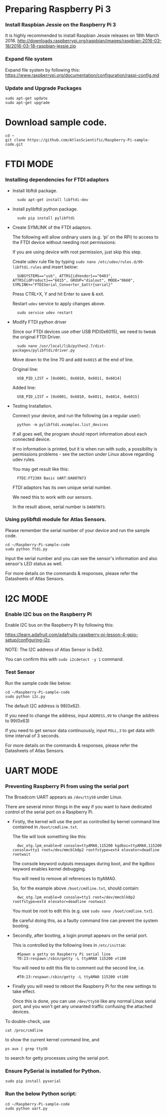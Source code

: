 # Preparing Raspberry Pi 3 #
### Install Raspbian Jessie on the Raspberry Pi 3
    
It is highly recommended to install Raspbian Jessie releases on 18th March 2016.
http://downloads.raspberrypi.org/raspbian/images/raspbian-2016-03-18/2016-03-18-raspbian-jessie.zip

### Expand file system
    
Expand file system by following this:
https://www.raspberrypi.org/documentation/configuration/raspi-config.md

### Update and Upgrade Packages 
    
    sudo apt-get update
    sudo apt-get upgrade

# Download sample code.
    
    cd ~
    git clone https://github.com/AtlasScientific/Raspberry-Pi-sample-code.git


# FTDI MODE #

### Installing dependencies for FTDI adaptors ###

- Install libftdi package.

        sudo apt-get install libftdi-dev
    
    
- Install pylibftdi python package.
    
        sudo pip install pylibftdi


- Create SYMLINK of the FTDI adaptors.
    
    The following will allow ordinary users (e.g. ‘pi’ on the RPi) to access to the FTDI device without needing root permissions:
    
    If you are using device with root permission, just skip this step. 
    
    Create udev rule file by typing `sudo nano /etc/udev/rules.d/99-libftdi.rules` and insert below:
    
        SUBSYSTEMS=="usb", ATTRS{idVendor}=="0403", ATTRS{idProduct}=="6015", GROUP="dialout", MODE="0660", SYMLINK+="FTDISerial_Converter_$attr{serial}"

    Press CTRL+X, Y and hit Enter to save & exit.
    
    Restart `udev` service to apply changes above.
        
        sudo service udev restart


- Modify FTDI python driver
    
    Since our FTDI devices use other USB PID(0x6015), we need to tweak the original FTDI Driver.
    
        sudo nano /usr/local/lib/python2.7/dist-packages/pylibftdi/driver.py
    
    Move down to the line 70 and add `0x6015` at the end of line.

    Original line:
        
        USB_PID_LIST = [0x6001, 0x6010, 0x6011, 0x6014]
        
    Added line:
            
        USB_PID_LIST = [0x6001, 0x6010, 0x6011, 0x6014, 0x6015]        
        
        
- Testing Installation.

    Connect your device, and run the following (as a regular user):
        
        python -m pylibftdi.examples.list_devices
   
    If all goes well, the program should report information about each connected device. 

    If no information is printed, but it is when run with sudo, 
    a possibility is permissions problems - see the section under Linux above regarding udev rules.
    
    You may get result like this:
        
        FTDI:FT230X Basic UART:DA00TN73
    
    FTDI adaptors has its own unique serial number.

    We need this to work with our sensors.

    In the result above, serial number is `DA00TN73`.
    
### Using pylibftdi module for Atlas Sensors. ###
    
Please remember the serial number of your device and run the sample code.
    
    cd ~/Raspberry-Pi-sample-code
    sudo python ftdi.py
    
Input the serial number and you can see the sensor's information and also sensor's LED status as well.
 
For more details on the commands & responses, please refer the Datasheets of Atlas Sensors. 


# I2C MODE #

### Enable I2C bus on the Raspberry Pi ###

Enable I2C bus on the Raspberry Pi by following this:

https://learn.adafruit.com/adafruits-raspberry-pi-lesson-4-gpio-setup/configuring-i2c

NOTE: The I2C address of Atlas Sensor is 0x62.

You can confirm this with `sudo i2cdetect -y 1` command.

### Test Sensor ###
    
Run the sample code like below:
    
    cd ~/Raspberry-Pi-sample-code
    sudo python i2c.py

The default I2C address is 98(0x62).

If you need to change the address, input `ADDRESS,99` to change the address to 99(0x63)

If you need to get sensor data continuously, input `POLL,3` to get data with time interval of 3 seconds.

For more details on the commands & responses, please refer the Datasheets of Atlas Sensors.


   
# UART MODE #

### Preventing Raspberry Pi from using the serial port ###

The Broadcom UART appears as `/dev/ttyS0` under Linux. 

There are several minor things in the way if you want to have dedicated control of the serial port on a Raspberry Pi.

- Firstly, the kernel will use the port as controlled by kernel command line contained in `/boot/cmdline.txt`. 
    
    The file will look something like this:

        dwc_otg.lpm_enable=0 console=ttyAMA0,115200 kgdboc=ttyAMA0,115200 console=tty1 root=/dev/mmcblk0p2 rootfstype=ext4 elevator=deadline rootwait

    The console keyword outputs messages during boot, and the kgdboc keyword enables kernel debugging. 

    You will need to remove all references to ttyAMA0.
    
    So, for the example above `/boot/cmdline.txt`, should contain:

        dwc_otg.lpm_enable=0 console=tty1 root=/dev/mmcblk0p2 rootfstype=ext4 elevator=deadline rootwait
    
    You must be root to edit this (e.g. use `sudo nano /boot/cmdline.txt`). 

    Be careful doing this, as a faulty command line can prevent the system booting.

- Secondly, after booting, a login prompt appears on the serial port. 
    
    This is controlled by the following lines in `/etc/inittab`:
        
        #Spawn a getty on Raspberry Pi serial line
        T0:23:respawn:/sbin/getty -L ttyAMA0 115200 vt100
    
    You will need to edit this file to comment out the second line, i.e.
    
        #T0:23:respawn:/sbin/getty -L ttyAMA0 115200 vt100
        
- Finally you will need to reboot the Raspberry Pi for the new settings to take effect. 
    
    Once this is done, you can use `/dev/ttyS0` like any normal Linux serial port, and you won't get any unwanted traffic confusing the attached devices.
    
To double-check, use

    cat /proc/cmdline
    
to show the current kernel command line, and
    
    ps aux | grep ttyS0

to search for getty processes using the serial port.


### Ensure PySerial is installed for Python. ###

    sudo pip install pyserial
    
### Run the below Python script:
    
    cd ~/Raspberry-Pi-sample-code
    sudo python uart.py